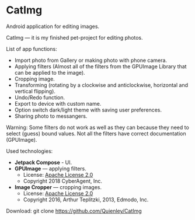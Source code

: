 # CatImg
Android application for editing images.

CatImg — it is my finished pet-project for editing photos.

List of app functions:
- Import photo from Gallery or making photo with phone camera.
- Applying filters (Almost all of the filters from the GPUImage Library that can be applied to the image).
- Cropping image.
- Transforming (rotating by a clockwise and anticlockwise, horizontal and vertical flipping).
- Undo/Redo function.
- Export to device with custom name.
- Option switch dark/light theme with saving user preferences.
- Sharing photo to messangers.

Warning:
Some filters do not work as well as they can because they need to select (guess) bound values. Not all the filters have correct documentation (GPUImage).

Used technologies:
- **Jetpack Compose** - UI.
- **GPUImage** — applying filters.
    - License: [Apache License 2.0](http://www.apache.org/licenses/LICENSE-2.0)
    - Copyright 2018 CyberAgent, Inc.
- **Image Cropper** — cropping images.
    - License: [Apache License 2.0](http://www.apache.org/licenses/LICENSE-2.0)
    - Copyright 2016, Arthur Teplitzki, 2013, Edmodo, Inc.

Download:
git clone https://github.com/Quienley/CatImg
